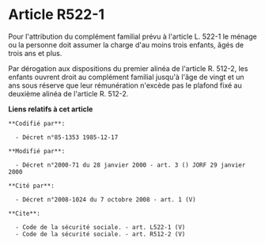 # Article R522-1

Pour l'attribution du complément familial prévu à l'article L. 522-1 le ménage ou la personne doit assumer la charge d'au
moins trois enfants, âgés de trois ans et plus. 

Par dérogation aux dispositions du premier alinéa de l'article R. 512-2, les enfants ouvrent droit au complément familial
jusqu'à l'âge de vingt et un ans sous réserve que leur rémunération n'excède pas le plafond fixé au deuxième alinéa de
l'article R. 512-2.

**Liens relatifs à cet article**

	**Codifié par**:

	  - Décret n°85-1353 1985-12-17

	**Modifié par**:

	  - Décret n°2000-71 du 28 janvier 2000 - art. 3 () JORF 29 janvier 2000

	**Cité par**:

	  - Décret n°2008-1024 du 7 octobre 2008 - art. 1 (V)

	**Cite**:

	  - Code de la sécurité sociale. - art. L522-1 (V)
	  - Code de la sécurité sociale. - art. R512-2 (V)
